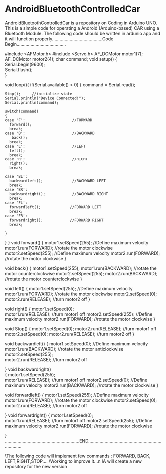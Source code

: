 # AndroidBluetoothControlledCar
AndroidBluetoothControlledCar is a repository on Coding in Arduino UNO. This is a simple code for operating a Android (Arduino-based) CAR using a Bluetooth Module.
The following code should be written in ardunio app and it will function properly.
......................................Code Begin.......................................
<!-- Using Pin 4 and Pin 7 of Arduino -->

#include <AFMotor.h>      <!-- This is a header for AFMotor-->
#include <Servo.h>        <!-- This is a header for ServoMotor -->
AF_DCMotor motor1(7);     
AF_DCMotor motor2(4); 
char command; 
void setup() 
{       
  Serial.begin(9600);  
  Serial.flush();                  
}

<!-- The following code is compactable with the Andriod Bluetooth App that can be easily found in PlayStore -->

void loop(){
  if(Serial.available() > 0)
  { 
    command = Serial.read(); 

    Stop();     //initialize state 
    Serial.println("Device Connected!");                         
    Serial.println(command);
    
    switch(command)
    {
    case 'F':                     //FORWARD
      forward();
      break;
    case 'B':                     //BACKWARD
       back();
      break;
    case 'L':                     //LEFT  
      left();
      break;
    case 'R':                     //RIGHT
      right();
      break;

    case 'BL':  
      backwardleft();             //BACKWARD LEFT
      break;
    case 'BR':
      backwardright();            //BACKWARD RIGHT
      break;
    case 'FL':  
      forwardleft();             //FORWARD LEFT
      break;
    case 'FR':
      forwardright();            //FORWARD RIGHT
      break;

    }
  } 
}
void forward()
{
  motor1.setSpeed(255); //Define maximum velocity    <!-- Spped lim,it may vary from 200-300 -->
  motor1.run(FORWARD); //rotate the motor clockwise   
  motor2.setSpeed(255); //Define maximum velocity
  motor2.run(FORWARD); //rotate the motor clockwise
}

void back()
{
  motor1.setSpeed(255); 
  motor1.run(BACKWARD); //rotate the motor counterclockwise
  motor2.setSpeed(255); 
  motor2.run(BACKWARD); //rotate the motor counterclockwise
}

void left()
{
  motor1.setSpeed(255); //Define maximum velocity
  motor1.run(FORWARD); //rotate the motor clockwise
  motor2.setSpeed(0);                    
  motor2.run(RELEASE); //turn motor2 off
}

void right()
{
  motor1.setSpeed(0);                            
  motor1.run(RELEASE); //turn motor1 off
  motor2.setSpeed(255); //Define maximum velocity
  motor2.run(FORWARD); //rotate the motor clockwise
}

void Stop()
{
  motor1.setSpeed(0);
  motor2.run(RELEASE); //turn motor1 off
  motor2.setSpeed(0);
  motor2.run(RELEASE); //turn motor2 off
}

void backwardleft() 
{
  motor1.setSpeed(0); //Define maximum velocity
  motor1.run(BACKWARD); //rotate the motor anticlockwise
  motor2.setSpeed(255);                    
  motor2.run(RELEASE); //turn motor2 off

}
void backwardright()     
{
  motor1.setSpeed(255);                            
  motor1.run(RELEASE); //turn motor1 off
  motor2.setSpeed(0); //Define maximum velocity
  motor2.run(BACKWARD); //rotate the motor clockwise
}

void forwardleft()
{
  motor1.setSpeed(255); //Define maximum velocity
  motor1.run(FORWARD); //rotate the motor clockwise
  motor2.setSpeed(0);                    
  motor2.run(RELEASE); //turn motor2 off

}
void forwardright()
{
  motor1.setSpeed(0);                            
  motor1.run(RELEASE); //turn motor1 off
  motor2.setSpeed(255); //Define maximum velocity
  motor2.run(FORWARD); //rotate the motor clockwise

}
...........................................................END.......................................................................

\\The following code will implement few commands : FORWARD, BACK, LEFT,RIGHT,STOP....
\\Working to improve it...n IA will create a new repository for the new version

